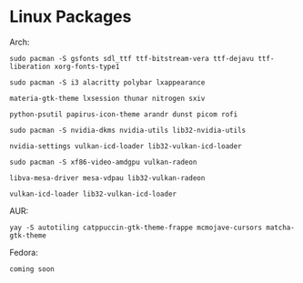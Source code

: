 # Linux Packages 
Arch:
``` 
sudo pacman -S gsfonts sdl_ttf ttf-bitstream-vera ttf-dejavu ttf-liberation xorg-fonts-type1
```

```
sudo pacman -S i3 alacritty polybar lxappearance 
```

```
materia-gtk-theme lxsession thunar nitrogen sxiv 
```

```
python-psutil papirus-icon-theme arandr dunst picom rofi
```


```
sudo pacman -S nvidia-dkms nvidia-utils lib32-nvidia-utils 
```


```
nvidia-settings vulkan-icd-loader lib32-vulkan-icd-loader
```

```
sudo pacman -S xf86-video-amdgpu vulkan-radeon 
```

```
libva-mesa-driver mesa-vdpau lib32-vulkan-radeon 
```

```
vulkan-icd-loader lib32-vulkan-icd-loader
```
AUR: 
```
yay -S autotiling catppuccin-gtk-theme-frappe mcmojave-cursors matcha-gtk-theme
```
Fedora: 
```
coming soon
```

